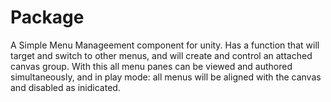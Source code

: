 
# Package
A Simple Menu Manageement component for unity. Has a function that will target and switch to other menus, and will create and control an attached canvas group. With this all menu panes can be viewed and authored simultaneously, and in play mode: all menus will be aligned with the canvas and disabled as inidicated.


